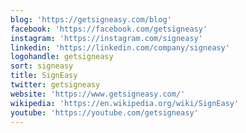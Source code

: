 ```yaml
---
blog: 'https://getsigneasy.com/blog'
facebook: 'https://facebook.com/getsigneasy'
instagram: 'https://instagram.com/signeasy'
linkedin: 'https://linkedin.com/company/signeasy'
logohandle: getsigneasy
sort: signeasy
title: SignEasy
twitter: getsigneasy
website: 'https://www.getsigneasy.com/'
wikipedia: 'https://en.wikipedia.org/wiki/SignEasy'
youtube: 'https://youtube.com/getsigneasy'
---
```

